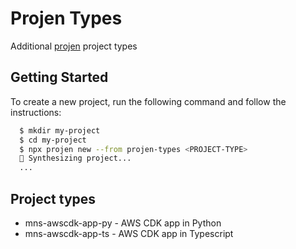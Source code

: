 # Projen Types

Additional [projen](https://github.com/projen/projen.git) project types

## Getting Started

To create a new project, run the following command and follow the instructions:

```bash
  $ mkdir my-project
  $ cd my-project
  $ npx projen new --from projen-types <PROJECT-TYPE>
  🤖 Synthesizing project...
  ...
```

## Project types

- mns-awscdk-app-py - AWS CDK app in Python
- mns-awscdk-app-ts - AWS CDK app in Typescript
